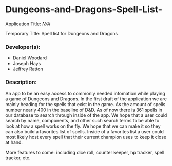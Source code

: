 # Dungeons-and-Dragons-Spell-List-

Application Title:
*N/A*

Temporary Title:
Spell list for Dungeons and Dragons

### Developer(s):
* Daniel Woodard
* Joseph Hays
* Jeffrey Ratton

### Description: 
An app to be an easy access to commonly needed infomation while playing a game of Dungeons and Dragons.
In the first draft of the application we are mainly heading for the spells that exist in the game. As the amount of spells
number nearly 400 in the baseline of D&D. As of now there is 361 spells in our database to search through inside of the app.
We hope that a user could search by name, components, and other such search terms to be able to look at how a spell works on
the fly. We hope that we can make it so they can also build a favorites list of spells. Inside of a favorites list a user could most likely host every spell that their current champion uses to keep it close at hand.

More features to come: 
including dice roll, counter keeper, hp tracker, spell tracker, etc. 
